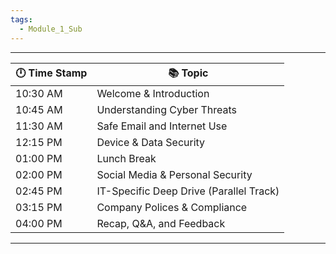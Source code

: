 ```yaml
---
tags:
  - Module_1_Sub
---
```



---

| 🕛 Time Stamp | 📚 Topic                                |
| ------------- | --------------------------------------- |
| 10:30 AM      | Welcome & Introduction                  |
| 10:45 AM      | Understanding Cyber Threats             |
| 11:30 AM      | Safe Email and Internet Use             |
| 12:15 PM      | Device & Data Security                  |
| 01:00 PM      | Lunch Break                             |
| 02:00 PM      | Social Media & Personal Security        |
| 02:45 PM      | IT-Specific Deep Drive (Parallel Track) |
| 03:15 PM      | Company Polices & Compliance            |
| 04:00 PM      | Recap, Q&A, and Feedback                |

---